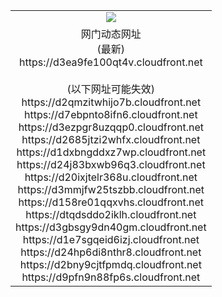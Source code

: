 ﻿<table>
  <tr></tr>
  <tr><td colspan=2 align=center><img src="https://d3ea9fe100qt4v.cloudfront.net/Up/oGate.jpg" /></td></tr>
  <tr><td colspan=2 align=center>网门动态网址<br/>(最新)
<br>https://d3ea9fe100qt4v.cloudfront.net
<br/><br/>(以下网址可能失效)
<br>https://d2qmzitwhijo7b.cloudfront.net
<br>https://d7ebpnto8ifn6.cloudfront.net
<br>https://d3ezpgr8uzqqp0.cloudfront.net
<br>https://d2685jtzi2whfx.cloudfront.net
<br>https://d1dxbngddxz7wp.cloudfront.net
<br>https://d24j83bxwb96q3.cloudfront.net
<br>https://d20ixjtelr368u.cloudfront.net
<br>https://d3mmjfw25tszbb.cloudfront.net
<br>https://d158re01qqxvhs.cloudfront.net
<br>https://dtqdsddo2iklh.cloudfront.net
<br>https://d3gbsgy9dn40gm.cloudfront.net
<br>https://d1e7sgqeid6izj.cloudfront.net
<br>https://d24hp6di8nthr8.cloudfront.net
<br>https://d2bny9cjtfpmdq.cloudfront.net
<br>https://d9pfn9n88fp6s.cloudfront.net
    </td>
  </tr>
</table>
